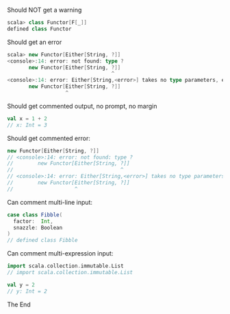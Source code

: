 Should NOT get a warning

```scala
scala> class Functor[F[_]]
defined class Functor
```

Should get an error

```scala
scala> new Functor[Either[String, ?]]
<console>:14: error: not found: type ?
       new Functor[Either[String, ?]]
                                  ^
<console>:14: error: Either[String,<error>] takes no type parameters, expected: one
       new Functor[Either[String, ?]]
                   ^
```

Should get commented output, no prompt, no margin

```scala
val x = 1 + 2
// x: Int = 3
```

Should get commented error:

```scala
new Functor[Either[String, ?]]
// <console>:14: error: not found: type ?
//        new Functor[Either[String, ?]]
//                                   ^
// <console>:14: error: Either[String,<error>] takes no type parameters, expected: one
//        new Functor[Either[String, ?]]
//                    ^
```

Can comment multi-line input:

```scala
case class Fibble(
  factor:  Int,
  snazzle: Boolean
)
// defined class Fibble
```

Can comment multi-expression input:

```scala
import scala.collection.immutable.List
// import scala.collection.immutable.List

val y = 2
// y: Int = 2
```

The End
